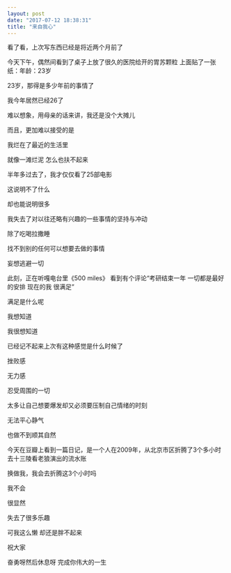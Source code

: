 ```yaml
---
layout: post
date: "2017-07-12 18:38:31"
title: "来自我心"
---
```



看了看，上次写东西已经是将近两个月前了

今天下午，偶然间看到了桌子上放了很久的医院给开的胃苏颗粒
上面贴了一张纸：年龄：23岁

23岁，那得是多少年前的事情了

我今年居然已经26了

难以想象，用母亲的话来讲，我还是没个大摊儿

而且，更加难以接受的是

我烂在了最近的生活里

就像一滩烂泥 怎么也扶不起来

半年多过去了，我才仅仅看了25部电影

这说明不了什么

却也能说明很多

我失去了对以往还略有兴趣的一些事情的坚持与冲动

除了吃喝拉撒睡

找不到别的任何可以想要去做的事情

妄想逃避一切

此刻，正在听嘎电台里《500 miles》 看到有个评论“考研结束一年 一切都是最好的安排 现在的我 很满足”

满足是什么呢

我想知道

我很想知道

已经记不起来上次有这种感觉是什么时候了

挫败感

无力感

忍受周围的一切

太多让自己想要爆发却又必须要压制自己情绪的时刻

无法平心静气

也做不到顺其自然

今天在豆瓣上看到一篇日记，是一个人在2009年，从北京市区折腾了3个多小时去十三陵看老狼演出的流水账

换做我，我会去折腾这3个小时吗

我不会

很显然

失去了很多乐趣

可我这么懒
却还是胖不起来

祝大家

奋勇呀然后休息呀
完成你伟大的一生
